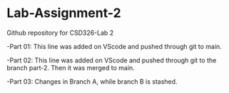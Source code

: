 # Lab-Assignment-2
Github repository for CSD326-Lab 2

-Part 01:
This line was added on VScode and pushed through git to main.

-Part 02:
This line was added on VScode and pushed through git to the branch part-2.
Then it was merged to main.

-Part 03:
Changes in Branch A, while branch B is stashed.

